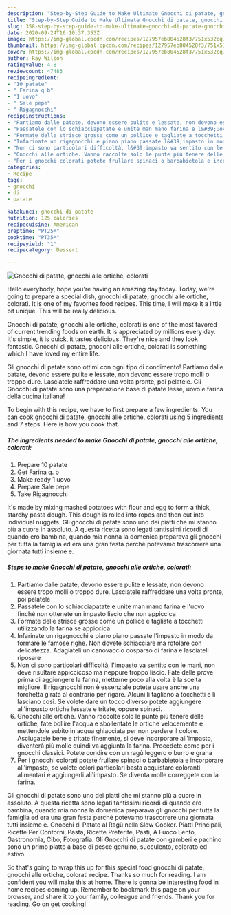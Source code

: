 ```yaml
---
description: "Step-by-Step Guide to Make Ultimate Gnocchi di patate, gnocchi alle ortiche, colorati"
title: "Step-by-Step Guide to Make Ultimate Gnocchi di patate, gnocchi alle ortiche, colorati"
slug: 358-step-by-step-guide-to-make-ultimate-gnocchi-di-patate-gnocchi-alle-ortiche-colorati
date: 2020-09-24T16:10:37.353Z
image: https://img-global.cpcdn.com/recipes/127957eb804528f3/751x532cq70/gnocchi-di-patate-gnocchi-alle-ortiche-colorati-recipe-main-photo.jpg
thumbnail: https://img-global.cpcdn.com/recipes/127957eb804528f3/751x532cq70/gnocchi-di-patate-gnocchi-alle-ortiche-colorati-recipe-main-photo.jpg
cover: https://img-global.cpcdn.com/recipes/127957eb804528f3/751x532cq70/gnocchi-di-patate-gnocchi-alle-ortiche-colorati-recipe-main-photo.jpg
author: Ray Wilson
ratingvalue: 4.8
reviewcount: 47483
recipeingredient:
- "10 patate"
- " Farina q b"
- "1 uovo"
- " Sale pepe"
- " Rigagnocchi"
recipeinstructions:
- "Partiamo dalle patate, devono essere pulite e lessate, non devono essere tropo molli o troppo dure. Lasciatele raffreddare una volta pronte, poi pelatele"
- "Passatele con lo schiacciapatate e unite man mano farina e l&#39;uovo finché non ottenete un impasto liscio che non appiccica"
- "Formate delle strisce grosse come un pollice e tagliate a tocchetti utilizzando la farina se appiccica"
- "Infarinate un rigagnocchi e piano piano passate l&#39;impasto in modo da formare le famose righe. Non dovete schiacciare ma rotolare con delicatezza. Adagiateli un canovaccio cosparso di farina e lasciateli riposare"
- "Non ci sono particolari difficoltà, l&#39;impasto va sentito con le mani, non deve risultare appiccicoso ma neppure troppo liscio. Fate delle prove prima di aggiungere la farina, metterne poco alla volta è la scelta migliore. Il rigagnocchi non è essenziale potete usare anche una forchetta girata al contrario per rigare. Alcuni li tagliano a tocchetti e li lasciano così. Se volete dare un tocco diverso potete aggiungere all&#39;impasto ortiche lessate e tritate, oppure spinaci."
- "Gnocchi alle ortiche. Vanno raccolte solo le punte più tenere delle ortiche, fate bollire l&#39;acqua e sbollentate le ortiche velocemente e mettendole subito in acqua ghiacciata per non perdere il colore. Asciugatele bene e tritate finemente, si deve incorporare all&#39;impasto, diventerà più molle quindi va aggiunta la farina. Procedete come per i gnocchi classici. Potete condire con un ragù leggero o burro e grana"
- "Per i gnocchi colorati potete frullare spinaci o barbabietola e incorporare all&#39;impasto, se volete colori particolari basta acquistare coloranti alimentari e aggiungerli all&#39;impasto. Se diventa molle correggete con la farina."
categories:
- Recipe
tags:
- gnocchi
- di
- patate

katakunci: gnocchi di patate 
nutrition: 125 calories
recipecuisine: American
preptime: "PT25M"
cooktime: "PT35M"
recipeyield: "1"
recipecategory: Dessert

---
```



![Gnocchi di patate, gnocchi alle ortiche, colorati](https://img-global.cpcdn.com/recipes/127957eb804528f3/751x532cq70/gnocchi-di-patate-gnocchi-alle-ortiche-colorati-recipe-main-photo.jpg)

Hello everybody, hope you're having an amazing day today. Today, we're going to prepare a special dish, gnocchi di patate, gnocchi alle ortiche, colorati. It is one of my favorites food recipes. This time, I will make it a little bit unique. This will be really delicious.

Gnocchi di patate, gnocchi alle ortiche, colorati is one of the most favored of current trending foods on earth. It is appreciated by millions every day. It's simple, it is quick, it tastes delicious. They're nice and they look fantastic. Gnocchi di patate, gnocchi alle ortiche, colorati is something which I have loved my entire life.

Gli gnocchi di patate sono ottimi con ogni tipo di condimento! Partiamo dalle patate, devono essere pulite e lessate, non devono essere tropo molli o troppo dure. Lasciatele raffreddare una volta pronte, poi pelatele. Gli Gnocchi di patate sono una preparazione base di patate lesse, uovo e farina della cucina italiana!


To begin with this recipe, we have to first prepare a few ingredients. You can cook gnocchi di patate, gnocchi alle ortiche, colorati using 5 ingredients and 7 steps. Here is how you cook that.

<!--inarticleads1-->

##### The ingredients needed to make Gnocchi di patate, gnocchi alle ortiche, colorati:

1. Prepare 10 patate
1. Get  Farina q. b
1. Make ready 1 uovo
1. Prepare  Sale pepe
1. Take  Rigagnocchi


It&#39;s made by mixing mashed potatoes with flour and egg to form a thick, starchy pasta dough. This dough is rolled into ropes and then cut into individual nuggets. Gli gnocchi di patate sono uno dei piatti che mi stanno più a cuore in assoluto. A questa ricetta sono legati tantissimi ricordi di quando ero bambina, quando mia nonna la domenica preparava gli gnocchi per tutta la famiglia ed era una gran festa perchè potevamo trascorrere una giornata tutti insieme e. 

<!--inarticleads2-->

##### Steps to make Gnocchi di patate, gnocchi alle ortiche, colorati:

1. Partiamo dalle patate, devono essere pulite e lessate, non devono essere tropo molli o troppo dure. Lasciatele raffreddare una volta pronte, poi pelatele
1. Passatele con lo schiacciapatate e unite man mano farina e l&#39;uovo finché non ottenete un impasto liscio che non appiccica
1. Formate delle strisce grosse come un pollice e tagliate a tocchetti utilizzando la farina se appiccica
1. Infarinate un rigagnocchi e piano piano passate l&#39;impasto in modo da formare le famose righe. Non dovete schiacciare ma rotolare con delicatezza. Adagiateli un canovaccio cosparso di farina e lasciateli riposare
1. Non ci sono particolari difficoltà, l&#39;impasto va sentito con le mani, non deve risultare appiccicoso ma neppure troppo liscio. Fate delle prove prima di aggiungere la farina, metterne poco alla volta è la scelta migliore. Il rigagnocchi non è essenziale potete usare anche una forchetta girata al contrario per rigare. Alcuni li tagliano a tocchetti e li lasciano così. Se volete dare un tocco diverso potete aggiungere all&#39;impasto ortiche lessate e tritate, oppure spinaci.
1. Gnocchi alle ortiche. Vanno raccolte solo le punte più tenere delle ortiche, fate bollire l&#39;acqua e sbollentate le ortiche velocemente e mettendole subito in acqua ghiacciata per non perdere il colore. Asciugatele bene e tritate finemente, si deve incorporare all&#39;impasto, diventerà più molle quindi va aggiunta la farina. Procedete come per i gnocchi classici. Potete condire con un ragù leggero o burro e grana
1. Per i gnocchi colorati potete frullare spinaci o barbabietola e incorporare all&#39;impasto, se volete colori particolari basta acquistare coloranti alimentari e aggiungerli all&#39;impasto. Se diventa molle correggete con la farina.


Gli gnocchi di patate sono uno dei piatti che mi stanno più a cuore in assoluto. A questa ricetta sono legati tantissimi ricordi di quando ero bambina, quando mia nonna la domenica preparava gli gnocchi per tutta la famiglia ed era una gran festa perchè potevamo trascorrere una giornata tutti insieme e. Gnocchi di Patate al Ragù nella Slow Cooker. Piatti Principali, Ricette Per Contorni, Pasta, Ricette Preferite, Pasti, A Fuoco Lento, Gastronomia, Cibo, Fotografia. Gli Gnocchi di patate con gamberi e pachino sono un primo piatto a base di pesce genuino, succulento, colorato ed estivo. 

So that's going to wrap this up for this special food gnocchi di patate, gnocchi alle ortiche, colorati recipe. Thanks so much for reading. I am confident you will make this at home. There is gonna be interesting food in home recipes coming up. Remember to bookmark this page on your browser, and share it to your family, colleague and friends. Thank you for reading. Go on get cooking!
